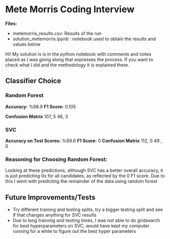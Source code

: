 # Mete Morris Coding Interview

**Files:**
- metemorris_results.csv: Results of the run
- solution_metemorris.ipynb : notebook used to obtain the results and values below 

Hi!
My solution is is in the python notebook with comments and notes placed as I was going along that expresses the process. If you want to check what I did and the methodology it is explained there. 

## Classifier Choice 

### Random Forest

**Accuracy:** %68.9
**F1 Score:** 0.105

**Confusion Matrix**
107, 5
46, 3

### SVC 

**Accuracy on Test Scores:**  %69.6
**F1 Score:** 0
**Confusion Matrix**
112, 0 
49 , 0
### Reasoning for Choosing Random Forest:
Looking at these predictions, although SVC has a better overall accuracy, it is just predicting 0s for all candidates, as reflected by the 0 F1 score. Due to this I went with predicting the remainder of the data using random forest
## Future Improvements/Tests
- Try different training and testing splits, try a bigger testing split and see if that changes anything for SVC results
- Due to long traininig and testing times, I was not able to do gridsearch for best hyperparameters on SVC, would have kept my computer running for a while to figure out the best hyper parameters

